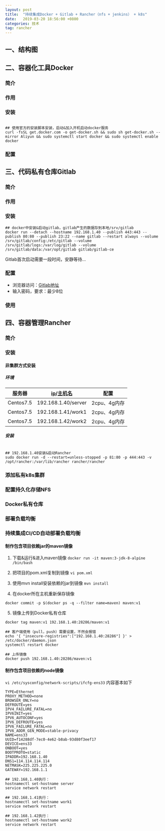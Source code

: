 ```yaml
---
layout: post
title:  "持续集成Docker + Gitlab + Rancher（nfs + jenkins） + k8s"
date:   2019-03-20 18:56:00 +0800
categories: 技术
tag: rancher
---
```



## 一、结构图

## 二、容器化工具Docker
### 简介
### 作用
### 安装
```

## 使用官方的安装脚本安装，启动&加入开机启动docker服务
curl -fsSL get.docker.com -o get-docker.sh && sudo sh get-docker.sh --mirror Aliyun && sudo systemctl start docker && sudo systemctl enable docker

```

### 配置

## 三、代码私有仓库Gitlab
### 简介
### 作用
### 安装

```
## docker中安装&启动gitlab，gitlab产生的数据存到本地/srv/gitlab
docker run --detach --hostname 192.168.1.40 --publish 443:443 --publish 80:80 --publish 23:22 --name gitlab --restart always --volume /srv/gitlab/config:/etc/gitlab --volume /srv/gitlab/logs:/var/log/gitlab --volume /srv/gitlab/data:/var/opt/gitlab gitlab/gitlab-ce
```
Gitlab首次启动需要一段时间，安静等待...
### 配置
- 浏览器访问：[Gitlab地址](http://192.168.1.40)
- 输入密码，要求：最少8位

### 使用

## 四、容器管理Rancher
### 简介
### 安装

#### 非集群方式安装 
##### 环境

| 服务器 | [ip][ip]/[主机名][hostname] | 配置 |
| --- | --- | --- |
| Centos7.5 | 192.168.1.40/server | 2cpu、4g内存 |
| Centos7.5 | 192.168.1.41/work1 | 2cpu、4g内存 |
| Centos7.5 | 192.168.1.42/work2 | 2cpu、4g内存 |

##### 安装
```shell

## 192.168.1.40安装&启动Rancher
sudo docker run -d --restart=unless-stopped -p 81:80 -p 444:443 -v /opt/rancher:/var/lib/rancher rancher/rancher

```

### 添加私有k8s集群

### 配置持久化存储NFS

### Docker私有仓库

### 部署负载均衡

### 持续集成CI/CD自动部署负载均衡

#### 制作包含项目依赖jar的maven镜像
1. 下载&运行&进入maven镜像
`docker run -it maven:3-jdk-8-alpine /bin/bash`

2. 把项目的pom.xml复制到镜像
`vi pom.xml`
3. 使用mvn install安装依赖的jar到镜像
`mvn install`
4. 在docker所在主机重新保存镜像
```shell
docker commit -p $(docker ps -q --filter name=maven) maven:v1
```
5. 镜像上传到Docker私有仓库
```
docker tag maven:v1 192.168.1.40:28286/maven:v1

## 客户端使用（pull，push）需要设置，不然会报错
echo '{ "insecure-registries":["192.168.1.40:28286"] }' > /etc/docker/daemon.json
systemctl restart docker

## 上传镜像
docker push 192.168.1.40:28286/maven:v1
```

#### 制作包含项目依赖的node镜像






[ip]: 设置ip：
`vi /etc/sysconfig/network-scripts/ifcfg-ens33`
内容基本如下
```
TYPE=Ethernet
PROXY_METHOD=none
BROWSER_ONLY=no
DEFROUTE=yes
IPV4_FAILURE_FATAL=no
IPV6INIT=yes
IPV6_AUTOCONF=yes
IPV6_DEFROUTE=yes
IPV6_FAILURE_FATAL=no
IPV6_ADDR_GEN_MODE=stable-privacy
NAME=ens33
UUID=f14288df-7ec0-4e62-b8ab-93d80f3eef17
DEVICE=ens33
ONBOOT=yes
BOOTPROTO=static
IPADDR=192.168.1.40
DNS1=114.114.114.114
NETMASK=225.225.225.0
GATEWAY=192.168.1.1
```

[hostname]: 设置hostname：
```
## 192.168.1.40执行：
hostnamectl set-hostname server
service network restart

## 192.168.1.41执行：
hostnamectl set-hostname work1
service network restart

## 192.168.1.42执行：
hostnamectl set-hostname work2
service network restart
```
